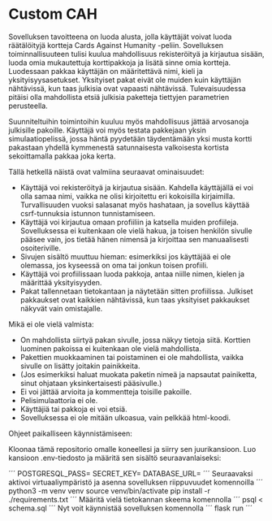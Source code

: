 # Custom CAH

Sovelluksen tavoitteena on luoda alusta, jolla käyttäjät voivat luoda räätälöityjä kortteja Cards Against Humanity -peliin.
Sovelluksen toiminnallisuuteen tulisi kuulua mahdollisuus rekisteröityä ja kirjautua sisään, luoda omia mukautettuja korttipakkoja ja lisätä sinne omia kortteja.
Luodessaan pakkaa käyttäjän on määritettävä nimi, kieli ja yksityisyysasetukset. Yksityiset pakat eivät ole muiden kuin käyttäjän nähtävissä,
kun taas julkisia ovat vapaasti nähtävissä. Tulevaisuudessa pitäisi olla mahdollista etsiä julkisia paketteja tiettyjen parametrien perusteella.

Suunniteltuihin toimintoihin kuuluu myös mahdollisuus jättää arvosanoja julkisille pakoille.
Käyttäjä voi myös testata pakkejaan yksin simulaatiopelissä, jossa häntä pyydetään täydentämään yksi musta kortti pakastaan yhdellä kymmenestä satunnaisesta
valkoisesta kortista sekoittamalla pakkaa joka kerta.

Tällä hetkellä näistä ovat valmiina seuraavat ominaisuudet:
- Käyttäjä voi rekisteröityä ja kirjautua sisään. Kahdella käyttäjällä ei voi olla samaa nimi, vaikka ne olisi kirjoitettu eri kokoisilla kirjaimilla. Turvallisuuden vuoksi salasanat myös hashataan, ja sovellus käyttää csrf-tunnuksia istunnon tunnistamiseen.
- Käyttäjä voi kirjautua omaan profiiliin ja katsella muiden profiileja. Sovelluksessa ei kuitenkaan ole vielä hakua, ja toisen henkilön sivulle pääsee vain, jos tietää hänen nimensä ja kirjoittaa sen manuaalisesti osoiteriville.
- Sivujen sisältö muuttuu hieman: esimerkiksi jos käyttäjää ei ole olemassa, jos kyseessä on oma tai jonkun toisen profiili.
- Käyttäjä voi profiilissaan luoda pakkoja, antaa niille nimen, kielen ja määrittää yksityisyyden.
- Pakat tallennetaan tietokantaan ja näytetään sitten profiilissa. Julkiset pakkaukset ovat kaikkien nähtävissä, kun taas yksityiset pakkaukset näkyvät vain omistajalle.

Mikä ei ole vielä valmista:
- On mahdollista siirtyä pakan sivulle, jossa näkyy tietoja siitä. Korttien luominen pakoissa ei kuitenkaan ole vielä mahdollista.
- Pakettien muokkaaminen tai poistaminen ei ole mahdollista, vaikka sivulle on lisätty joitakin painikkeita.
- (Jos esimerkiksi haluat muokata paketin nimeä ja napsautat painiketta, sinut ohjataan yksinkertaisesti pääsivulle.)
- Ei voi jättää arvioita ja kommentteja toisille pakoille.
- Pelisimulaattoria ei ole.
- Käyttäjiä tai pakkoja ei voi etsiä.
- Sovelluksessa ei ole mitään ulkoasua, vain pelkkää html-koodi.

Ohjeet paikalliseen käynnistämiseen:

Kloonaa tämä repositorio omalle koneellesi ja siirry sen juurikansioon. Luo kansioon .env-tiedosto ja määritä sen sisältö seuraavanlaiseksi:

´´´
POSTGRESQL_PASS=<your-pass>
SECRET_KEY=<your-secret-key>
DATABASE_URL=<your-postgresql-local-url>
´´´
Seuraavaksi aktivoi virtuaaliympäristö ja asenna sovelluksen riippuvuudet komennoilla
´´´
python3 -m venv venv
source venv/bin/activate
pip install -r ./requirements.txt
´´´
Määritä vielä tietokannan skeema komennolla
´´´
psql < schema.sql
´´´
Nyt voit käynnistää sovelluksen komennolla
´´´
flask run
´´´
